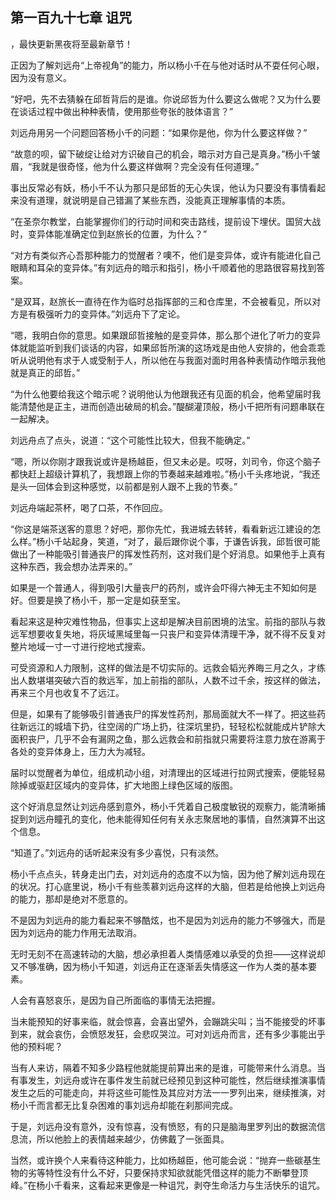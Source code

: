 ## 第一百九十七章 诅咒
，最快更新黑夜将至最新章节！

正因为了解刘远舟“上帝视角”的能力，所以杨小千在与他对话时从不耍任何心眼，因为没有意义。

“好吧，先不去猜躲在邱哲背后的是谁。你说邱哲为什么要这么做呢？又为什么要在谈话过程中做出种种表情，使用那些夸张的肢体语言？”

刘远舟用另一个问题回答杨小千的问题：“如果你是他，你为什么要这样做？”

“故意的呗，留下破绽让给对方识破自己的机会，暗示对方自己是真身。”杨小千皱眉，“我就是很奇怪，他为什么要这样做啊？完全没有任何道理。”

事出反常必有妖，杨小千不认为那只是邱哲的无心失误，他认为只要没有事情看起来没有道理，就说明是自己错漏了某些东西，没能真正理解事情的本质。

“在圣奈尔教堂，白能掌握你们的行动时间和突击路线，提前设下埋伏。国贸大战时，变异体能准确定位到赵旅长的位置，为什么？”

“对方有类似齐心吾那种能力的觉醒者？噢不，他们是变异体，或许有能进化自己眼睛和耳朵的变异体。”有刘远舟的暗示和指引，杨小千顺着他的思路很容易找到答案。

“是双耳，赵旅长一直待在作为临时总指挥部的三和仓库里，不会被看见，所以对方是有极强听力的变异体。”刘远舟下了定论。

“嗯，我明白你的意思。如果跟邱哲接触的是变异体，那么那个进化了听力的变异体就能监听到我们谈话的内容，如果邱哲所演的这场戏是由他人安排的，他会乖乖听从说明他有求于人或受制于人，所以他在与我面对面时用各种表情动作暗示我他就是真正的邱哲。”

“为什么他要给我这个暗示呢？说明他认为他跟我还有见面的机会，他希望届时我能清楚他是正主，进而创造出破局的机会。”醍醐灌顶般，杨小千把所有问题串联在一起解决。

刘远舟点了点头，说道：“这个可能性比较大，但我不能确定。”

“嗯，所以你刚才跟我说或许是杨越臣，但又未必是。哎呀，刘司令，你这个脑子都快赶上超级计算机了，我想跟上你的节奏越来越难啦。”杨小千头疼地说，“我还是头一回体会到这种感觉，以前都是别人跟不上我的节奏。”

刘远舟端起茶杯，喝了口茶，不作回应。

“你这是端茶送客的意思？好吧，那你先忙，我进城去转转，看看新远江建设的怎么样。”杨小千站起身，笑道，“对了，最后跟你说个事，于谦告诉我，邱哲很可能做出了一种能吸引普通丧尸的挥发性药剂，这对我们是个好消息。如果他手上真有这种东西，我会想办法弄来的。”

如果是一个普通人，得到吸引大量丧尸的药剂，或许会吓得六神无主不知如何是好。但要是换了杨小千，那一定是如获至宝。

看起来这是种灾难性物品，但事实上这却是解决目前困境的法宝。前指的部队与救远军想要收复失地，将灰域黑域里每一只丧尸和变异体清理干净，就不得不反复对整片地域一寸一寸进行挖地式搜索。

可受资源和人力限制，这样的做法是不切实际的。远救会韬光养晦三月之久，才练出人数堪堪突破六百的救远军，加上前指的部队，人数不过千余，按这样的做法，再来三个月也收复不了远江。

但是，如果有了能够吸引普通丧尸的挥发性药剂，那局面就大不一样了。把这些药往新远江的城墙下扔，往空阔的广场上扔，往深坑里扔，轻轻松松就能成片铲除大面积丧尸，几乎不会有漏网之鱼，那么远救会和前指就只需要将注意力放在游离于各处的变异体身上，压力大为减轻。

届时以觉醒者为单位，组成机动小组，对清理出的区域进行拉网式搜索，便能轻易除掉或驱赶区域内的变异体，扩大地图上绿色区域的版图。

这个好消息显然让刘远舟感到意外，杨小千凭着自己极度敏锐的观察力，能清晰捕捉到刘远舟瞳孔的变化，他未能得知任何有关永志聚居地的事情，自然演算不出这个信息。

“知道了。”刘远舟的话听起来没有多少喜悦，只有淡然。

杨小千点点头，转身走出门去，对刘远舟的态度不以为恼，因为他了解刘远舟现在的状况。打心底里说，杨小千有些羡慕刘远舟这样的大脑，但若是给他换上刘远舟的能力，那却是绝对不愿意的。

不是因为刘远舟的能力看起来不够酷炫，也不是因为刘远舟的能力不够强大，而是因为刘远舟的能力作用无法取消。

无时无刻不在高速转动的大脑，想必承担着人类情感难以承受的负担――这样说却又不够准确，因为杨小千知道，刘远舟正在逐渐丢失情感这一作为人类的基本要素。

人会有喜怒哀乐，是因为自己所面临的事情无法把握。

当未能预知的好事来临，就会惊喜，会喜出望外，会蹦跳尖叫；当不能接受的坏事到来，就会哀伤，会愤怒发狂，会悲叹哭泣。可对刘远舟而言，还有多少事能出乎他的预料呢？

当有人来访，隔着不知多少路程他就能提前算出来的是谁，可能带来什么消息。当有事发生，刘远舟或许在事件发生前就已经预见到这种可能性，然后继续推演事情发生之后的可能走向，并将这些可能性及其应对方法一一罗列出来，继续推演，对杨小千而言都无比复杂困难的事刘远舟却能在刹那间完成。

于是，刘远舟没有意外，没有惊喜，没有愤怒，有的只是脑海里罗列出的数据流信息流，所以他脸上的表情越来越少，仿佛戴了一张面具。

当然，或许换个人来看待这种能力，比如杨越臣，他可能会说：“抛弃一些碳基生物的劣等特性没有什么不好，只要保持求知欲就能凭借这样的能力不断攀登顶峰。”在杨小千看来，这看起来更像是一种诅咒，剥夺生命活力与生活快乐的诅咒。

